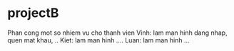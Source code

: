 # projectB

Phan cong mot so nhiem vu cho thanh vien 
Vinh: lam man hinh dang nhap, quen mat khau, ..
Kiet: lam man hinh ....
Luan: lam man hinh ...
